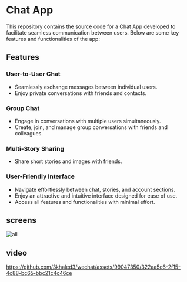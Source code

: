 # Chat App

This repository contains the source code for a Chat App developed to facilitate seamless communication between users. Below are some key features and functionalities of the app:

## Features

### User-to-User Chat
- Seamlessly exchange messages between individual users.
- Enjoy private conversations with friends and contacts.

### Group Chat
- Engage in conversations with multiple users simultaneously.
- Create, join, and manage group conversations with friends and colleagues.

### Multi-Story Sharing
- Share short stories and images with friends.

### User-Friendly Interface
- Navigate effortlessly between chat, stories, and account sections.
- Enjoy an attractive and intuitive interface designed for ease of use.
- Access all features and functionalities with minimal effort.

## screens
![all](https://github.com/3khaled3/wechat/assets/99047350/9938e19f-b17b-4048-9f25-d7dae1f07a1b)
## video
https://github.com/3khaled3/wechat/assets/99047350/322aa5c6-2f15-4c88-bc65-bbc21c4c46ce



